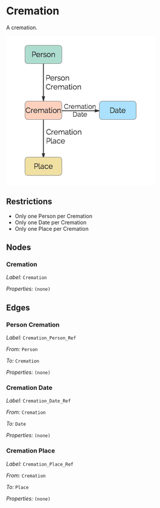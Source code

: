 # Cremation
A cremation.

![](../img/cremation.png)

## Restrictions

* Only one Person per Cremation
* Only one Date per Cremation
* Only one Place per Cremation

## Nodes

### Cremation

*Label:* `Cremation`

*Properties:* `(none)`

## Edges

### Person Cremation

*Label:* `Cremation_Person_Ref`

*From:* `Person`

*To:* `Cremation`

*Properties:* `(none)`

### Cremation Date

*Label:* `Cremation_Date_Ref`

*From:* `Cremation`

*To:* `Date`

*Properties:* `(none)`

### Cremation Place

*Label:* `Cremation_Place_Ref`

*From:* `Cremation`

*To:* `Place`

*Properties:* `(none)`